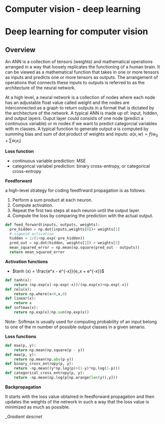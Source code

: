 <h1>Computer vision - deep learning</h1>

# Deep learning for computer vision

## Overview
An ANN is a collection of tensors (weights) and mathematical operations arranged in a way that loosely replicates the functioning of a human brain. It can be viewed as a mathematical function that takes in one or more tensors as inputs and predicts one or more tensors as outputs. The arrangement of operations that connects these inputs to outputs is referred to as the architecture of the neural network. 

At a high level, a neural network is a collection of nodes where each node has an adjustable float value called weight and the nodes are interconnected as a graph to return outputs in a format that is dictated by the architecture of the network. A typical ANN is made up of: input, hidden, and output layers. Ouput layer could consists of one node (predict a continuous variable) or m nodes if we want to predict categorcial variables with m classes. A typical function to generate output $a$ is computed by summing bias and sum of dot product of weights and inputs: $a(x,w) =  f(w_0 + \sum w_ix_i)$







__Loss function__
- continuous variable prediction: MSE 
- categorical variabel prediction: binary cross-entropy, or categorical cross-entropy

__Feedforward__

a high-level strategy for coding feedfrward propagation is as follows:

1. Perform a sum product at each neuron.
2. Compute activation.
3. Repeat the first two steps at each neuron until the output layer.
4. Compute the loss by comparing the prediction with the actual output.
```python
def feed_forward(inputs, outputs, weights):
  pre_hidden = np.dot(inputs,weights[0])+ weights[1]
  # sigmoid activation
  hidden = 1/(1+np.exp(-pre_hidden))
  pred_out = np.dot(hidden, weights[2]) + weights[3]
  mean_squared_error = np.mean(np.square(pred_out - outputs))
  return mean_squared_error
```

__Activation functions__
- $tanh (x) =  \frac{e^x - e^{-x}}{e_x + e^{-x}}$

```python
def tanh(x):
    return (np.exp(x)-np.exp(-x))/(np.exp(x)+np.exp(-x))
def relu(x):      
    return np.where(x>0,x,0)
def linear(x):      
    return x
def softmax(x):   
    return np.exp(x)/np.sum(np.exp(x))
```

Note- Softmax is usually used for computing probability of an input belong to one of the m number of possible output classes in a given senario. 

__Loss functions__
```python
def mse(p, y):  
    return np.mean(np.square(p - y))
def mae(p, y):      
    return np.mean(np.abs(p-y))
def binary_cross_entropy(p, y):     
    return -np.mean((y*np.log(p)+(1-y)*np.log(1-p)))
def categorical_cross_entropy(p, y):        
    return -np.mean(np.log(p[np.arange(len(y)),y]))
```
__Backpropagation__

It starts with the loss value obtained in feedforward propagation and then updates the weights of the network in such a way that the loss value is minimized as much as possible.


__Gradient descnet_


